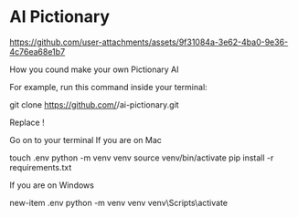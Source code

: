 # AI Pictionary

https://github.com/user-attachments/assets/9f31084a-3e62-4ba0-9e36-4c76ea68e1b7


How you cound make your own Pictionary AI

For example, run this command inside your terminal:

git clone https://github.com/<your-github-username>/ai-pictionary.git

Replace <your-github-username>!

Go on to your terminal 
If you are on Mac

touch .env
python -m venv venv 
source venv/bin/activate
pip install -r requirements.txt

If you are on Windows

new-item .env
python -m venv venv
venv\Scripts\activate
